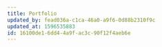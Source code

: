 ```yaml
---
title: Portfolio
updated_by: fead036a-c1ca-46a0-a9f6-0d88b2310f9c
updated_at: 1596535883
id: 16100de1-6dd4-4a9f-ac3c-90f12f4aeb6e
---
```

